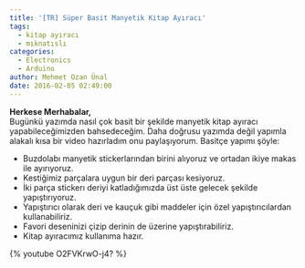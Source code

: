 ```yaml
---
title: '[TR] Süper Basit Manyetik Kitap Ayıracı'
tags:
  - kitap ayıracı
  - mıknatıslı
categories:
  - Electronics
  - Arduino
author: Mehmet Ozan Ünal
date: 2016-02-05 02:49:00
---
```

**Herkese Merhabalar,**  
Bugünkü yazımda nasıl çok basit bir şekilde manyetik kitap ayıracı yapabileceğimizden bahsedeceğim. Daha doğrusu yazımda değil yapımla alakalı kısa bir video hazırladım onu paylaşıyorum. Basitçe yapımı şöyle:

*   Buzdolabı manyetik stickerlarından birini alıyoruz ve ortadan ikiye makas ile ayırıyoruz.
*   Kestiğimiz parçalara uygun bir deri parçası kesiyoruz.
*   İki parça stickerı deriyi katladığımızda üst üste gelecek şekilde yapıştırıyoruz.
*   Yapıştırıcı olarak deri ve kauçuk gibi maddeler için özel yapıştırıcılardan kullanabiliriz.
*   Favori deseninizi çizip derinin de üzerine yapıştırabiliriz.
*   Kitap ayıracımız kullanıma hazır.

{% youtube O2FVKrwO-j4? %}

